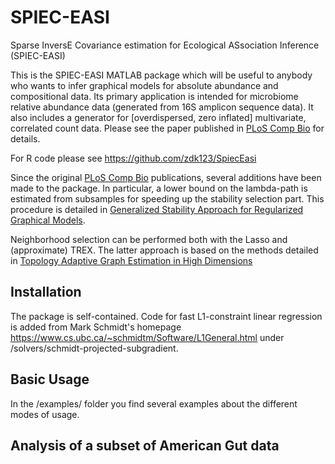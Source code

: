 <!-- README.md is generated from README.Rmd. Please edit that file -->


SPIEC-EASI
=========

Sparse InversE Covariance estimation for Ecological ASsociation Inference (SPIEC-EASI)

This is the SPIEC-EASI MATLAB package which will be useful to anybody who wants to infer graphical models for absolute abundance and compositional data. Its primary application is intended for microbiome relative abundance data (generated from 16S amplicon sequence data). It also includes a generator for [overdispersed, zero inflated] multivariate, correlated count data. Please see the paper published in [PLoS Comp Bio](http://journals.plos.org/ploscompbiol/article?id=10.1371/journal.pcbi.1004226) for details. 

For R code please see https://github.com/zdk123/SpiecEasi

Since the original [PLoS Comp Bio](http://journals.plos.org/ploscompbiol/article?id=10.1371/journal.pcbi.1004226) publications, several additions have been made to the package. In particular, a lower bound on the lambda-path is estimated from subsamples for speeding up the stability selection part. This procedure is detailed in
[Generalized Stability Approach for Regularized Graphical Models](https://arxiv.org/abs/1605.07072).

Neighborhood selection can be performed both with the Lasso and (approximate) TREX. The latter approach is based on the methods detailed in [Topology Adaptive Graph Estimation in High Dimensions](https://arxiv.org/pdf/1410.7279.pdf)

## Installation ##

The package is self-contained. Code for fast L1-constraint linear regression is added from Mark Schmidt's homepage 
https://www.cs.ubc.ca/~schmidtm/Software/L1General.html under /solvers/schmidt-projected-subgradient. 

## Basic Usage ##

In the /examples/ folder you find several examples about the different modes of usage.


## Analysis of a subset of American Gut data ##


